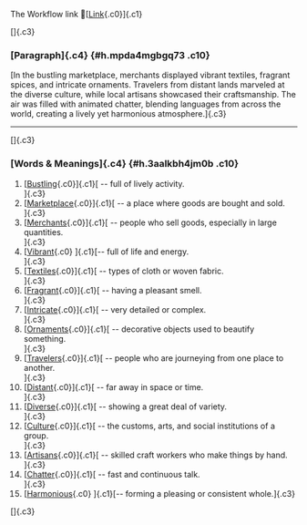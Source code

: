 The Workflow link
👏[[Link](https://www.google.com/url?q=http://www.google.com&sa=D&source=editors&ust=1760645729686950&usg=AOvVaw0tE4jIWZRyxBJQeo_CeYjG){.c0}]{.c1}

[]{.c3}

### [Paragraph]{.c4} {#h.mpda4mgbgq73 .c10}

[In the bustling marketplace, merchants displayed vibrant textiles,
fragrant spices, and intricate ornaments. Travelers from distant lands
marveled at the diverse culture, while local artisans showcased their
craftsmanship. The air was filled with animated chatter, blending
languages from across the world, creating a lively yet harmonious
atmosphere.]{.c3}

------------------------------------------------------------------------

[]{.c3}

### [Words & Meanings]{.c4} {#h.3aalkbh4jm0b .c10}

1.  [[Bustling](https://www.google.com/url?q=http://www.google.com&sa=D&source=editors&ust=1760645729688482&usg=AOvVaw3m9jBT3tpnpDKGyamZkflr){.c0}]{.c1}[ --
    full of lively activity.\
    ]{.c3}
2.  [[Marketplace](https://www.google.com/url?q=http://www.google.com&sa=D&source=editors&ust=1760645729688823&usg=AOvVaw2giAqS0Y1eVnOCmvJ2aWYB){.c0}]{.c1}[ --
    a place where goods are bought and sold.\
    ]{.c3}
3.  [[Merchants](https://www.google.com/url?q=http://www.google.com&sa=D&source=editors&ust=1760645729689124&usg=AOvVaw3bXwvd4KK-XWwwloSG90QU){.c0}]{.c1}[ --
    people who sell goods, especially in large quantities.\
    ]{.c3}
4.  [[Vibrant](https://www.google.com/url?q=http://www.google.com&sa=D&source=editors&ust=1760645729689452&usg=AOvVaw1vSiMYchlXeCgU1qogH0Pm){.c0}
    ]{.c1}[-- full of life and energy.\
    ]{.c3}
5.  [[Textiles](https://www.google.com/url?q=http://www.google.com&sa=D&source=editors&ust=1760645729689711&usg=AOvVaw0U5PdpAIo6z_bIvFfS9HuG){.c0}]{.c1}[ --
    types of cloth or woven fabric.\
    ]{.c3}
6.  [[Fragrant](https://www.google.com/url?q=http://www.google.com&sa=D&source=editors&ust=1760645729689982&usg=AOvVaw0AifgnqOcudIwRZZT2knqd){.c0}]{.c1}[ --
    having a pleasant smell.\
    ]{.c3}
7.  [[Intricate](https://www.google.com/url?q=http://www.google.com&sa=D&source=editors&ust=1760645729690237&usg=AOvVaw3QwSGQ4rNj60M0Ftbqt2Ue){.c0}]{.c1}[ --
    very detailed or complex.\
    ]{.c3}
8.  [[Ornaments](https://www.google.com/url?q=http://www.google.com&sa=D&source=editors&ust=1760645729690493&usg=AOvVaw0F64yLHW3drTfKj75azi2G){.c0}]{.c1}[ --
    decorative objects used to beautify something.\
    ]{.c3}
9.  [[Travelers](https://www.google.com/url?q=http://www.google.com&sa=D&source=editors&ust=1760645729690805&usg=AOvVaw1y22Py0DGW-2yBrjZ9n73L){.c0}]{.c1}[ --
    people who are journeying from one place to another.\
    ]{.c3}
10. [[Distant](https://www.google.com/url?q=http://www.google.com&sa=D&source=editors&ust=1760645729691131&usg=AOvVaw1S7akKnnGvjn2CVBj8mldv){.c0}]{.c1}[ --
    far away in space or time.\
    ]{.c3}
11. [[Diverse](https://www.google.com/url?q=http://www.google.com&sa=D&source=editors&ust=1760645729691355&usg=AOvVaw2QfztPsYA9l0gb95oYx9ls){.c0}]{.c1}[ --
    showing a great deal of variety.\
    ]{.c3}
12. [[Culture](https://www.google.com/url?q=http://www.google.com&sa=D&source=editors&ust=1760645729691599&usg=AOvVaw1p2pK71DVsXj7DAsp11TYK){.c0}]{.c1}[ --
    the customs, arts, and social institutions of a group.\
    ]{.c3}
13. [[Artisans](https://www.google.com/url?q=http://www.google.com&sa=D&source=editors&ust=1760645729691809&usg=AOvVaw1TvtqFeqcbCsGPBTsaIFY-){.c0}]{.c1}[ --
    skilled craft workers who make things by hand.\
    ]{.c3}
14. [[Chatter](https://www.google.com/url?q=http://www.google.com&sa=D&source=editors&ust=1760645729692000&usg=AOvVaw0lnei9BHwe9xhRal42s9oe){.c0}]{.c1}[ --
    fast and continuous talk.\
    ]{.c3}
15. [[Harmonious](https://www.google.com/url?q=http://www.google.com&sa=D&source=editors&ust=1760645729692172&usg=AOvVaw3FGG5m47nxVE1CQAEO20YV){.c0}
    ]{.c1}[-- forming a pleasing or consistent whole.]{.c3}

[]{.c3}
